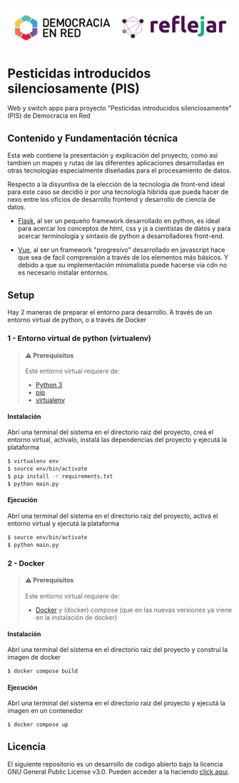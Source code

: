 ![Header](assets/img/ryder_isologotipos.png)

# Pesticidas introducidos silenciosamente (PIS)

Web y switch apps para proyecto "Pesticidas introducidos silenciosamente" (PIS) de Democracia en Red

## Contenido y Fundamentación técnica

Esta web contiene la presentación y explicación del proyecto, como así tambien un mapeo y rutas de las diferentes aplicaciones desarrolladas en otras tecnologías especialmente diseñadas para el procesamiento de datos.

Respecto a la disyuntiva de la elección de la tecnología de front-end ideal para este caso se decidió ir por una tecnología hibrida que pueda hacer de nexo entre los oficios de desarrollo frontend y desarrollo de ciencia de datos.

- [Flask](https://flask.palletsprojects.com/en/2.3.x/), al ser un pequeño framework desarrollado en python, es ideal para acercar los conceptos de html, css y js a cientistas de datos y para acercar terminología y sintaxis de python a desarrolladores front-end.

- [Vue](https://vuejs.org/), al ser un framework "progresivo" desarrollado en javascript hace que sea de facil comprensión a través de los elementos más básicos. Y debido a que su implementación minimalista puede hacerse via cdn no es necesario instalar entornos.

## Setup

Hay 2 maneras de preparar el entorno para desarrollo. A través de un entorno virtual de python, o a través de Docker

### 1 - Entorno virtual de python (virtualenv)

> #### ⚠️ Prerequisitos
> 
> Este entorno virtual requiere de:
> - [Python 3](https://www.python.org/)
> - [pip](https://www.pypi.org/)
> - [virtualenv](https://pypi.org/project/virtualenv/)

#### Instalación

Abrí una terminal del sistema en el directorio raiz del proyecto, creá el entorno virtual, activalo, instalá las dependencias del proyecto y ejecutá la plataforma

```bash
$ virtualenv env
$ source env/bin/activate
$ pip install -r requirements.txt
$ python main.py
```

#### Ejecución

Abrí una terminal del sistema en el directorio raiz del proyecto, activá el entorno virtual y ejecutá la plataforma


```bash
$ source env/bin/activate
$ python main.py
```

### 2 - Docker

> #### ⚠️ Prerequisitos
> 
> Este entorno virtual requiere de:
> - [Docker](https://docs.docker.com/engine/install/_) y (docker) compose (que en las nuevas versiones ya viene en la instalación de docker)

#### Instalación

Abrí una terminal del sistema en el directorio raiz del proyecto y construí la imagen de docker

```bash
$ docker compose build
```

#### Ejecución

Abrí una terminal del sistema en el directorio raiz del proyecto y ejecutá la imagen en un contenedor

```bash
$ docker compose up
```

## Licencia

El siguiente repositorio es un desarrollo de codigo abierto bajo la licencia GNU General Public License v3.0. Pueden acceder a la haciendo [click aqui](./LICENSE).

